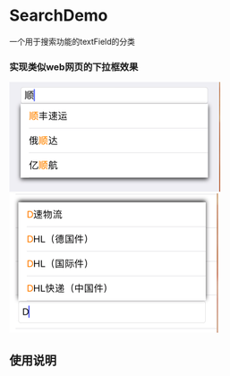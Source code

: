 # SearchDemo
一个用于搜索功能的textField的分类

### 实现类似web网页的下拉框效果
![image](https://github.com/zhuzhuxingtianxia/SearchDemo/blob/master/1.png)![image](https://github.com/zhuzhuxingtianxia/SearchDemo/blob/master/2.png)

## 使用说明


